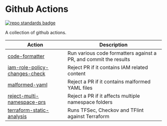 # Github Actions

[![repo standards badge](https://img.shields.io/badge/dynamic/json?color=blue&flat-square&logo=github&label=MoJ%20Compliant&query=%24.result&url=https%3A%2F%2Foperations-engineering-reports.cloud-platform.service.justice.gov.uk%2Fapi%2Fv1%2Fcompliant_public_repositories%2Fgithub-actions)](https://operations-engineering-reports.cloud-platform.service.justice.gov.uk/public-github-repositories.html#github-actions "Link to report")

A collection of github actions.

<!-- markdownlint-disable MD013 -->

| Action                                                         | Description                                                      |
| -------------------------------------------------------------- | ---------------------------------------------------------------- |
| [code-formatter](code-formatter)                               | Run various code formatters against a PR, and commit the results |
| [iam-role-policy-changes-check](iam-role-policy-changes-check) | Reject PR if it contains IAM related content                     |
| [malformed-yaml](malformed-yaml)                               | Reject a PR if it contains malformed YAML files                  |
| [reject-multi-namespace-prs](reject-multi-namespace-prs)       | Reject a PR if it affects multiple namespace folders             |
| [terraform-static-analysis](terraform-static-analysis)         | Runs TFSec, Checkov and TFlint against Terraform                 |

<!-- markdownlint-enable MD013 -->

[conftest]: https://www.conftest.dev/

